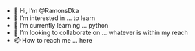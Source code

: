 - 👋 Hi, I’m @RamonsDka
- 👀 I’m interested in ... to learn
- 🌱 I’m currently learning ... python
- 💞️ I’m looking to collaborate on ... whatever is within my reach
- 📫 How to reach me ... here

<!---
RamonsDka/RamonsDka is a ✨ special ✨ repository because its `README.md` (this file) appears on your GitHub profile.
You can click the Preview link to take a look at your changes.
--->
